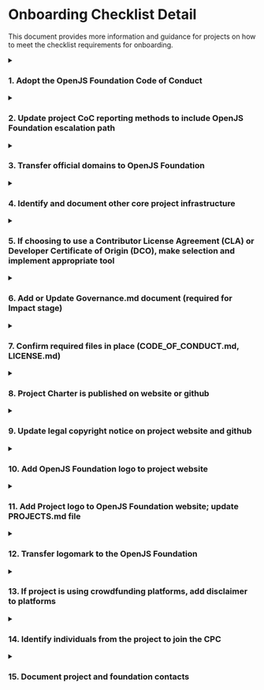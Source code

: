 # Onboarding Checklist Detail

This document provides more information and guidance for projects on how to meet the checklist requirements for onboarding.


<details>
<summary><h3>1. Adopt the OpenJS Foundation Code of Conduct</h3></summary>

**Requirement:** References to the Project's Code of Conduct on its GitHub repositories, website, social spaces (such as Slack) or other 'official' channels point to the [OpenJS Foundation Code of Conduct](https://code-of-conduct.openjsf.org/).

Please see the [Code of Conduct Working Group repo](https://github.com/openjs-foundation/code-of-conduct/) for implementation details. //TODO: link directly to right doc

**Responsible:** Project's Code of Conduct or Moderation Team  
**Accountable:** OpenJS Foundation CoC Working Group  
**Consulted:** Foundation Staff, Project Champion  
**Informed:** Cross Project Council Members

**FAQs**
* _Does this change the project's existing reporting or moderation flows?_ 
No, your project can continue using its existing moderation and reporting flows. The Foundation Code of Conduct provides a Foundation-wide CoC team which your team may call on for additional assistance (see Escalation).
* _Our project's current Code of Conduct is more specific, can we use it instead?_  
No - you must adopt the Foundation's Code of Conduct as a prerequisite for joining the foundation. If there are improvements or changes you would like to see made to the CoC, the Foundation warmly welcomes the discussion to add those changes.
* _Can my project get involved with Foundation's CoC Team?_  
Yes, absolutely.

</details>

<details>
<summary><h3>2. Update project CoC reporting methods to include OpenJS Foundation escalation path</h3></summary>

**Requirement:** 

**Responsible:**   
**Accountable:**  
**Consulted:**  
**Informed:** 

**FAQs**

</details>

<details>
<summary><h3>3. Transfer official domains to OpenJS Foundation</h3></summary>

**Requirement:** 

**Responsible:**   
**Accountable:**  
**Consulted:**  
**Informed:** 

**FAQs**

</details>

<details>
<summary><h3>4. Identify and document other core project infrastructure</h3></summary>

**Requirement:** 

**Responsible:**   
**Accountable:**  
**Consulted:**  
**Informed:** 

**FAQs**
</details>

<details>
<summary><h3>5. If choosing to use a Contributor License Agreement (CLA) or Developer Certificate of Origin (DCO), make selection and implement appropriate tool</h3></summary>

**Requirement:** 

**Responsible:**   
**Accountable:**  
**Consulted:**  
**Informed:** 

**FAQs**
</details>

<details>
<summary><h3>6. Add or Update Governance.md document (required for Impact stage)</h3></summary>

**Requirement:** 

**Responsible:**   
**Accountable:**  
**Consulted:**  
**Informed:** 

**FAQs**

</details>

<details>
<summary><h3>7. Confirm required files in place (CODE_OF_CONDUCT.md, LICENSE.md)</h3></summary>

**Requirement:** 

**Responsible:**   
**Accountable:**  
**Consulted:**  
**Informed:** 

**FAQs**

</details>

<details>
<summary><h3>8. Project Charter is published on website or github</h3></summary>

**Requirement:** 

**Responsible:**   
**Accountable:**  
**Consulted:**  
**Informed:** 

**FAQs**

</details>

<details>
<summary><h3>9. Update legal copyright notice on project website and github</h3></summary>

**Requirement:** 

**Responsible:**   
**Accountable:**  
**Consulted:**  
**Informed:** 

**FAQs**

</details>

<details>
<summary><h3>10. Add OpenJS Foundation logo to project website</h3></summary>

**Requirement:** 

**Responsible:**   
**Accountable:**  
**Consulted:**  
**Informed:** 

**FAQs**

</details>

<details>
<summary><h3>11. Add Project logo to OpenJS Foundation website; update PROJECTS.md file</h3></summary>

**Requirement:** 

**Responsible:**   
**Accountable:**  
**Consulted:**  
**Informed:** 

**FAQs**

</details>

<details>
<summary><h3>12. Transfer logomark to the OpenJS Foundation</h3></summary>

**Requirement:** 

**Responsible:**   
**Accountable:**  
**Consulted:**  
**Informed:** 

**FAQs**

</details>

<details>
<summary><h3>13. If project is using crowdfunding platforms, add disclaimer to platforms</h3></summary>

**Requirement:** 

**Responsible:**   
**Accountable:**  
**Consulted:**  
**Informed:** 

**FAQs**

</details>

<details>
<summary><h3>14. Identify individuals from the project to join the CPC</h3></summary>

**Requirement:** 

**Responsible:**   
**Accountable:**  
**Consulted:**  
**Informed:** 

**FAQs**

</details>

<details>
<summary><h3>15. Document project and foundation contacts</h3></summary>

**Requirement:** 

**Responsible:**   
**Accountable:**  
**Consulted:**  
**Informed:** 

**FAQs**

</details>